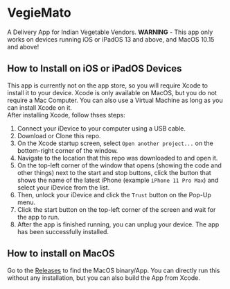 # VegieMato
A Delivery App for Indian Vegetable Vendors. **WARNING** - This app only works on devices running iOS or iPadOS 13 and above, and MacOS 10.15 and above!

## How to Install on iOS or iPadOS Devices
This app is currently not on the app store, so you will require Xcode to install it to your device. Xcode is only available on MacOS, but you do not require a Mac Computer. You can also use a Virtual Machine as long as you can install Xcode on it.<br>
After installing Xcode, follow thses steps:

1. Connect your iDevice to your computer using a USB cable.
2. Download or Clone this repo.
3. On the Xcode startup screen, select `Open another project...` on the bottom-right corner of the window.
4. Navigate to the location that this repo was downloaded to and open it.
5. On the top-left corner of the window that opens (showing the code and other things) next to the start and stop buttons, click the button that shows the name of the latest iPhone (example `iPhone 11 Pro Max`) and select your iDevice from the list.
6. Then, unlock your iDevice and click the `Trust` button on the Pop-Up menu.
7. Click the start button on the top-left corner of the screen and wait for the app to run.
8. After the app is finished running, you can unplug your device. The app has been successfully installed.

## How to install on MacOS
Go to the [Releases](https://github.com/MysteryCoder456/VegieMato/releases) to find the MacOS binary/App. You can directly run this without any installation, but you can also build the App from Xcode.
